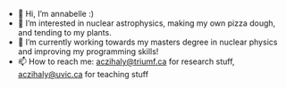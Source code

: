 - 👋 Hi, I’m annabelle :)
- 👀 I’m interested in nuclear astrophysics, making my own pizza dough, and tending to my plants. 
- 🌱 I’m currently working towards my masters degree in nuclear physics and improving my programming skills! 
- 📫 How to reach me: aczihaly@triumf.ca for research stuff, aczihaly@uvic.ca for teaching stuff

<!---
aczihaly/aczihaly is a ✨ special ✨ repository because its `README.md` (this file) appears on your GitHub profile.
You can click the Preview link to take a look at your changes.
--->
